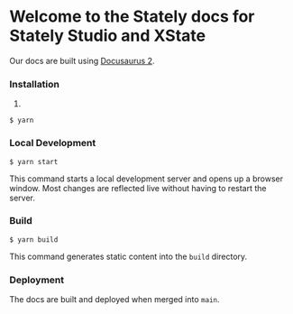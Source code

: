 # Welcome to the Stately docs for Stately Studio and XState

Our docs are built using [Docusaurus 2](https://docusaurus.io/).

### Installation

1.
```
$ yarn
```

### Local Development

```
$ yarn start
```

This command starts a local development server and opens up a browser window. Most changes are reflected live without having to restart the server.

### Build

```
$ yarn build
```

This command generates static content into the `build` directory.

### Deployment

The docs are built and deployed when merged into `main`.